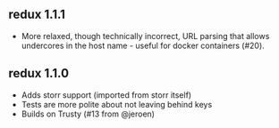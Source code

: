 ## redux 1.1.1

* More relaxed, though technically incorrect, URL parsing that allows undercores in the host name - useful for docker containers (#20).

## redux 1.1.0

* Adds storr support (imported from storr itself)
* Tests are more polite about not leaving behind keys
* Builds on Trusty (#13 from @jeroen)
